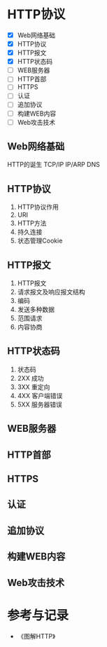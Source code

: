 # HTTP协议

- [x] Web网络基础
- [x] HTTP协议
- [x] HTTP报文
- [x] HTTP状态码
- [ ] WEB服务器
- [ ] HTTP首部
- [ ] HTTPS
- [ ] 认证
- [ ] 追加协议
- [ ] 构建WEB内容
- [ ] Web攻击技术

## Web网络基础

HTTP的诞生
TCP/IP
IP/ARP
DNS

## HTTP协议

1. HTTP协议作用
1. URI
1. HTTP方法
1. 持久连接
1. 状态管理Cookie

## HTTP报文

1. HTTP报文
2. 请求报文及响应报文结构
3. 编码
4. 发送多种数据
5. 范围请求
6. 内容协商

## HTTP状态码

1. 状态码
2. 2XX 成功
3. 3XX 重定向
4. 4XX 客户端错误
5. 5XX 服务器错误

## WEB服务器


## HTTP首部


## HTTPS


## 认证


## 追加协议


## 构建WEB内容


## Web攻击技术

# 参考与记录

- 《图解HTTP》